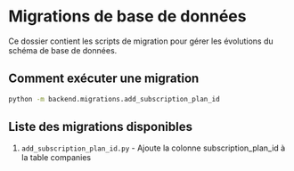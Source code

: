 # Migrations de base de données

Ce dossier contient les scripts de migration pour gérer les évolutions du schéma de base de données.

## Comment exécuter une migration

```bash
python -m backend.migrations.add_subscription_plan_id
```

## Liste des migrations disponibles

1. `add_subscription_plan_id.py` - Ajoute la colonne subscription_plan_id à la table companies
